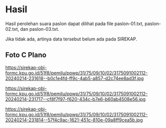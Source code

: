 # Hasil

Hasil perolehan suara paslon dapat dilihat pada file paslon-01.txt, paslon-02.txt, dan paslon-03.txt.

Jika tidak ada, artinya data tersebut belum ada pada SIREKAP.

## Foto C Plano

https://sirekap-obj-formc.kpu.go.id/51f8/pemilu/ppwp/31/75/09/10/02/3175091002112-20240214-231618--b0c1e4fd-ff9c-4ab5-a857-d2c74ee8ad3f.jpg

https://sirekap-obj-formc.kpu.go.id/51f8/pemilu/ppwp/31/75/09/10/02/3175091002112-20240214-231717--cf8f7f97-f620-434c-b7e6-b60ab4508e56.jpg

https://sirekap-obj-formc.kpu.go.id/51f8/pemilu/ppwp/31/75/09/10/02/3175091002112-20240214-231814--57f4c9ac-1621-451c-810e-09a8ff9cea5b.jpg
